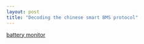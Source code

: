```yaml
---
layout: post
title: "Decoding the chinese smart BMS protocol"
---
```


[battery monitor](https://github.com/simat/BatteryMonitor/blob/master/BMSdecoded.pdf)